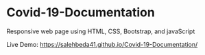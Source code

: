 # Covid-19-Documentation
Responsive web page using HTML, CSS, Bootstrap, and javaScript

Live Demo: https://salehbeda41.github.io/Covid-19-Documentation/
